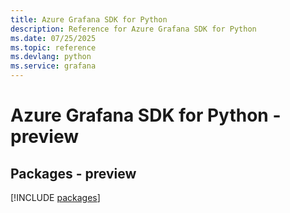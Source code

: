 ```yaml
---
title: Azure Grafana SDK for Python
description: Reference for Azure Grafana SDK for Python
ms.date: 07/25/2025
ms.topic: reference
ms.devlang: python
ms.service: grafana
---
```

# Azure Grafana SDK for Python - preview
## Packages - preview
[!INCLUDE [packages](grafana-index.md)]